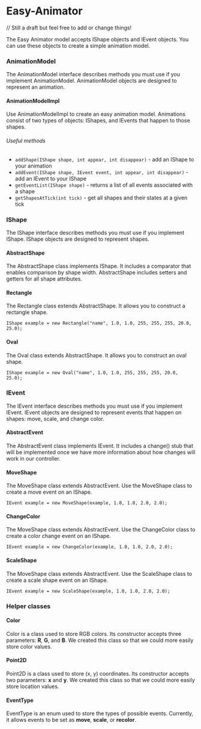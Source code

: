# Easy-Animator
// Still a draft but feel free to add or change things!

The Easy Animator model accepts IShape objects and IEvent objects. You can use these objects to 
create a simple animation model.

### AnimationModel
The AnimationModel interface describes methods you must use if you implement AnimationModel. 
AnimationModel objects are designed to represent an animation. 

#### AnimationModelImpl
Use AnimationModelImpl to create an easy animation model. Animations consist of two types of 
objects: IShapes, and IEvents that happen to those shapes. 
###### Useful methods
* `addShape(IShape shape, int appear, int disappear)` - add an IShape to your animation
* `addEvent(IShape shape, IEvent event, int appear, int disappear)` - add an IEvent to your IShape
* `getEventList(IShape shape)` - returns a list of all events associated with a shape
* `getShapesAtTick(int tick)` - get all shapes and their states at a given tick 

### IShape 
The IShape interface describes methods you must use if you implement IShape. IShape objects are 
designed to represent shapes.  

#### AbstractShape 
The AbstractShape class implements IShape. It includes a comparator that enables comparison by shape 
width. AbstractShape includes setters and getters for all shape attributes. 

#### Rectangle
The Rectangle class extends AbstractShape. It allows you to construct a rectangle shape. 

`IShape example = new Rectangle("name", 1.0, 1.0, 255, 255, 255, 20.0, 25.0);`

#### Oval
The Oval class extends AbstractShape. It allows you to construct an oval shape. 

`IShape example = new Oval("name", 1.0, 1.0, 255, 255, 255, 20.0, 25.0);`

### IEvent
The IEvent interface describes methods you must use if you implement IEvent. IEvent objects are
designed to represent events that happen on shapes: move, scale, and change color.

#### AbstractEvent
The AbstractEvent class implements IEvent. It includes a change() stub that will be implemented once 
we have more information about how changes will work in our controller.

#### MoveShape
The MoveShape class extends AbstractEvent. Use the MoveShape class to create a move event on an IShape. 

`IEvent example = new MoveShape(example, 1.0, 1.0, 2.0, 2.0);`

#### ChangeColor
The MoveShape class extends AbstractEvent. Use the ChangeColor class to create a color change event on an IShape.

`IEvent example = new ChangeColor(example, 1.0, 1.0, 2.0, 2.0);`

#### ScaleShape
The MoveShape class extends AbstractEvent. Use the ScaleShape class to create a scale shape event on an IShape.

`IEvent example = new ScaleShape(example, 1.0, 1.0, 2.0, 2.0);`

### Helper classes 
#### Color
Color is a class used to store RGB colors. Its constructor accepts three parameters: 
**R**, **G**, and **B**. We created this class so that we could more easily store color values. 

#### Point2D
Point2D is a class used to store (x, y) coordinates. Its constructor accepts two parameters: 
**x** and **y**. We created this class so that we could more easily store location values.

#### EventType
EventType is an enum used to store the types of possible events. Currently, it allows events to be
set as **move**, **scale**, or **recolor**.